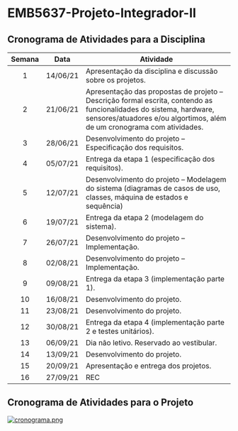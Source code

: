 # EMB5637-Projeto-Integrador-II

## Cronograma de Atividades para a Disciplina

| Semana |  Data  | Atividade |
| :---: | ------------ | ------------ |
|  1  |  14/06/21  | Apresentação da disciplina e discussão sobre os projetos.  |
|  2  |  21/06/21 | Apresentação das propostas de projeto – Descrição formal escrita, contendo as funcionalidades do sistema, hardware, sensores/atuadores e/ou algortimos, além de um cronograma com atividades.  |
|  3  | 28/06/21  |  Desenvolvimento do projeto – Especificação dos requisitos. |
|  4  | 05/07/21  |  Entrega da etapa 1 (especificação dos requisitos). |
|  5  | 12/07/21  | Desenvolvimento do projeto – Modelagem do sistema (diagramas de casos de uso, classes, máquina de estados e sequência)  |
|  6  | 19/07/21  | Entrega da etapa 2 (modelagem do sistema).  |
|  7  | 26/07/21  | Desenvolvimento do projeto – Implementação.  |
|  8  | 02/08/21  | Desenvolvimento do projeto – Implementação.  |
|  9  | 09/08/21  | Entrega da etapa 3 (implementação parte 1).  |
|  10  | 16/08/21  | Desenvolvimento do projeto.  |
|  11  | 23/08/21  | Desenvolvimento do projeto.  |
|  12  | 30/08/21  | Entrega da etapa 4 (implementação parte 2 e testes unitários).  |
|  13  |  06/09/21 |  Dia não letivo. Reservado ao vestibular. |
|  14  | 13/09/21  | Desenvolvimento do projeto.  |
|  15  |  20/09/21 | Apresentação e entrega dos projetos.  |
|  16  | 27/09/21  | REC |

## Cronograma de Atividades para o Projeto

[![cronograma.png](https://i.postimg.cc/Hkh2vvBn/cronograma.png)](https://postimg.cc/QFc1HmLZ)
